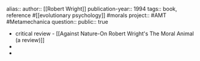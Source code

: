 alias::
author:: [[Robert Wright]] 
publication-year:: 1994
tags:: book, reference #[[evolutionary psychology]] #morals 
project:: #AMT #Metamechanica 
question::
public:: true

- critical review - [[Against Nature-On Robert Wright's The Moral Animal (a review)]]
-
-